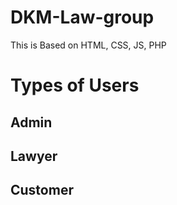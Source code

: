 # DKM-Law-group
This is Based on HTML, CSS, JS, PHP
# Types of Users
<h2> Admin</h2>
<h2> Lawyer</h2>
<h2> Customer</h2>


